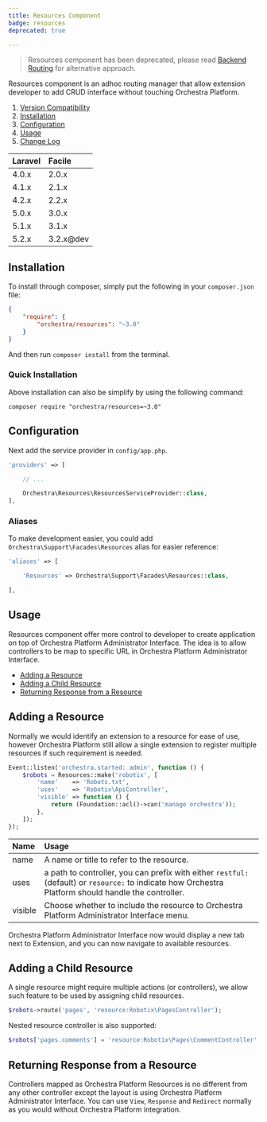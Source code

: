```yaml
---
title: Resources Component
badge: resources
deprecated: true

---
```


> Resources component has been deprecated, please read [Backend Routing]({doc-url}/routing#backend-routing) for alternative approach.

Resources component is an adhoc routing manager that allow extension developer to add CRUD interface without touching Orchestra Platform.

1. [Version Compatibility](#compatibility)
2. [Installation](#installation)
3. [Configuration](#configuration)
4. [Usage](#usage)
5. [Change Log]({doc-url}/components/resources/changes#v3-2)

Laravel    | Facile
:----------|:----------
 4.0.x     | 2.0.x
 4.1.x     | 2.1.x
 4.2.x     | 2.2.x
 5.0.x     | 3.0.x
 5.1.x     | 3.1.x
 5.2.x     | 3.2.x@dev

<a name="installation"></a>
## Installation

To install through composer, simply put the following in your `composer.json` file:

```json
{
    "require": {
        "orchestra/resources": "~3.0"
    }
}
```

And then run `composer install` from the terminal.

<a name="quick-installation"></a>
### Quick Installation

Above installation can also be simplify by using the following command:

    composer require "orchestra/resources=~3.0"

<a name="configuration"></a>
## Configuration

Next add the service provider in `config/app.php`.

```php
'providers' => [

    // ...

    Orchestra\Resources\ResourcesServiceProvider::class,
],
```

### Aliases

To make development easier, you could add `Orchestra\Support\Facades\Resources` alias for easier reference:

```php
'aliases' => [

    'Resources' => Orchestra\Support\Facades\Resources::class,

],
```

<a name="usage"></a>
## Usage

Resources component offer more control to developer to create application on top of Orchestra Platform Administrator Interface. The idea is to allow controllers to be map to specific URL in Orchestra Platform Administrator Interface.

* [Adding a Resource](#adding-a-resource)
* [Adding a Child Resource](#adding-a-child-resource)
* [Returning Response from a Resource](#returning-response-from-a-resource)

<a name="adding-a-resource"></a>
## Adding a Resource

Normally we would identify an extension to a resource for ease of use, however Orchestra Platform still allow a single extension to register multiple resources if such requirement is needed.

```php
Event::listen('orchestra.started: admin', function () {
    $robots = Resources::make('robotix', [
        'name'    => 'Robots.txt',
        'uses'    => 'Robotix\ApiController',
        'visible' => function () {
            return (Foundation::acl()->can('manage orchestra'));
        },
    ]);
});
```

Name     | Usage
:--------|:-------------------------------------------------------
name     | A name or title to refer to the resource.
uses     | a path to controller, you can prefix with either `restful:` (default) or `resource:` to indicate how Orchestra Platform should handle the controller.
visible  | Choose whether to include the resource to Orchestra Platform Administrator Interface menu.

Orchestra Platform Administrator Interface now would display a new tab next to Extension, and you can now navigate to available resources.

<a name="adding-a-child-resource"></a>
## Adding a Child Resource

A single resource might require multiple actions (or controllers), we allow such feature to be used by assigning child resources.

```php
$robots->route('pages', 'resource:Robotix\PagesController');
```

Nested resource controller is also supported:

```php
$robots['pages.comments'] = 'resource:Robotix\Pages\CommentController';
```

<a name="returning-response-from-a-resource"></a>
## Returning Response from a Resource

Controllers mapped as Orchestra Platform Resources is no different from any other controller except the layout is using Orchestra Platform Administrator Interface. You can use `View`, `Response` and `Redirect` normally as you would without Orchestra Platform integration.
